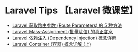 # Laravel Tips 【Laravel 微课堂】
* [Laravel 获取路由参数 (Route Parameters) 的 5 种方法](https://github.com/seekerliu/laravel-tips/blob/master/five-ways-to-get-routing-parameters.md)
* [Laravel Mass-Assignment (批量赋值) 的真正含义](https://github.com/seekerliu/laravel-tips/blob/master/the-real-meaning-of-mass-assignment.md)
* [Laravel 依赖注入 (Dependency Injection) 概念详解](https://github.com/seekerliu/laravel-tips/blob/master/what-is-dependency-injection.md)
* [Laravel Container (容器) 概念详解 (上)](https://github.com/seekerliu/laravel-tips/blob/master/do-you-need-a-dependency-injection-container.md)
